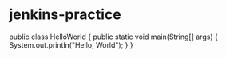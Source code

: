 # jenkins-practice
public class HelloWorld {
  public static void main(String[] args) {
    System.out.println("Hello, World");
  }
}
